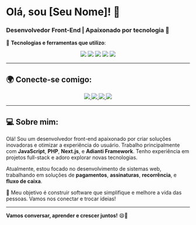 # Olá, sou [Seu Nome]! 👋

### Desenvolvedor Front-End | Apaixonado por tecnologia 🚀

🔧 **Tecnologias e ferramentas que utilizo**:

<p align="center">
  <img src="https://img.shields.io/badge/-JavaScript-FFD700?style=for-the-badge&logo=javascript&logoColor=black" />
  <img src="https://img.shields.io/badge/-PHP-777BB4?style=for-the-badge&logo=php&logoColor=white" />
  <img src="https://img.shields.io/badge/-Adianti_Framework-00D4D1?style=for-the-badge&logo=adianti&logoColor=black" />
  <img src="https://img.shields.io/badge/-SQL-00758F?style=for-the-badge&logo=postgresql&logoColor=white" />
  <img src="https://img.shields.io/badge/-Next.js-000000?style=for-the-badge&logo=next.js&logoColor=white" />
</p>

---

## 🌍 **Conecte-se comigo**:

<p align="center">
  <a href="https://www.seusite.com" target="_blank">
    <img src="https://img.shields.io/badge/Website-000000?style=for-the-badge&logo=google-chrome&logoColor=white" />
  </a>
  <a href="https://www.linkedin.com/in/seunome" target="_blank">
    <img src="https://img.shields.io/badge/LinkedIn-0A66C2?style=for-the-badge&logo=linkedin&logoColor=white" />
  </a>
  <a href="https://wa.me/55xxxxxxxxxx" target="_blank">
    <img src="https://img.shields.io/badge/WhatsApp-25D366?style=for-the-badge&logo=whatsapp&logoColor=white" />
  </a>
  <a href="https://www.instagram.com/seunome" target="_blank">
    <img src="https://img.shields.io/badge/Instagram-E4405F?style=for-the-badge&logo=instagram&logoColor=white" />
  </a>
</p>

---

## 💻 **Sobre mim**:

Olá! Sou um desenvolvedor front-end apaixonado por criar soluções inovadoras e otimizar a experiência do usuário. Trabalho principalmente com **JavaScript**, **PHP**, **Next.js**, e **Adianti Framework**. Tenho experiência em projetos full-stack e adoro explorar novas tecnologias.

Atualmente, estou focado no desenvolvimento de sistemas web, trabalhando em soluções de **pagamentos**, **assinaturas**, **recorrência**, e **fluxo de caixa**.

🎯 Meu objetivo é construir software que simplifique e melhore a vida das pessoas. Vamos nos conectar e trocar ideias!

---

**Vamos conversar, aprender e crescer juntos!** 😄🚀

